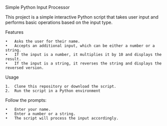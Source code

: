 Simple Python Input Processor

This project is a simple interactive Python script that takes user input and performs basic operations based on the input type.

Features

	•	Asks the user for their name.
	•	Accepts an additional input, which can be either a number or a string.
	•	If the input is a number, it multiplies it by 10 and displays the result.
	•	If the input is a string, it reverses the string and displays the reversed version.

Usage

	1.	Clone this repository or download the script.
	2.	Run the script in a Python environment
Follow the prompts:

 	•	Enter your name.
	•	Enter a number or a string.
	•	The script will process the input accordingly.
